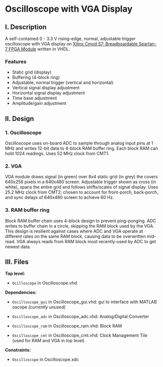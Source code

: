 # Oscilloscope with VGA Display 

## **I. Description** <br />
A self-contained 0 - 3.3 V rising-edge, normal, adjustable trigger oscilloscope with VGA display on [Xilinx Cmod S7: Breadboardable Spartan-7 FPGA Module](https://www.xilinx.com/products/boards-and-kits/1-w51rey.html) written in VHDL.

### **Features** <br />
- Static grid (display)
- Buffering (4-block ring)
- Adjustable, normal trigger (vertical and horizontal)
- Vertical signal display adjustment
- Horizontal signal display adjustment
- Time base adjustment
- Amplitude/gain adjustment

## **II. Design** <br />
### **1. Oscilloscope** <br />
Oscilloscope uses on-board ADC to sample through analog input pins at 1 MHz and writes 12-bit data to 4-block RAM buffer ring. Each block RAM can hold 1024 readings. Uses 52 MHz clock from CMT1.

### **2. VGA** <br />
VGA module draws signal (in green) over 8x4 static grid (in grey) the covers 640x256 pixels in a 640x480 screen. Adjustable trigger shown as cross (in white), spans the entire grid and follows shifts/scales of signal display. Uses 25.2 MHz clock from CMT2; chosen to account for front-porch, back-porch, and sync delays of 640x480 screen to achieve 60 Hz.

### **3. RAM buffer ring** <br />
Block RAM buffer chain uses 4-block design to prevent ping-ponging. ADC writes to buffer chain in a circle, skipping the RAM block used by the VGA. This design is resilient against cases where ADC and VGA operate at different rates on the same RAM block, causing data to be overwritten mid-read. VGA always reads from RAM block most recently-used by ADC to get newest data.




## **III. Files** <br />
**Top level:** <br />
- `Ocilloscope` in Oscilloscope.vhd

**Dependencies:** <br />
- `Oscilloscope_gui` in Oscilloscope_gui.vhd: gui to interface with MATLAB oscope *(currently unused)*

- `Oscilloscope_adc` in Oscilloscope_adc.vhd: Analog/Digital Converter 

- `Oscilloscope_ram` in Oscilloscope_ram.vhd: Block RAM 

- `Oscilloscope_cmt` in Oscilloscope_cmt.vhd: Clock Management Tile (used for RAM and VGA in top level)

**Constraints:** <br />
- `Oscilloscope` in Oscilloscope.xdc

